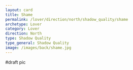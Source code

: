 ```yaml
---
layout: card
title: Shame
permalink: /lover/direction/north/shadow_quality/shame
archetype: Lover
category: Lover
direction: North
type: Shadow Quality
type_general: Shadow Quality
image: /images/back/shame.jpg
---
```

#draft pic
